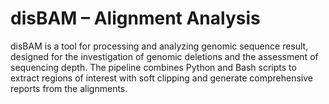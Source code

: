 # disBAM – Alignment Analysis
disBAM is a tool for processing and analyzing genomic sequence result, designed for the investigation of genomic deletions and the assessment of sequencing depth. The pipeline combines Python and Bash scripts to extract regions of interest with soft clipping and generate comprehensive reports from the alignments.



